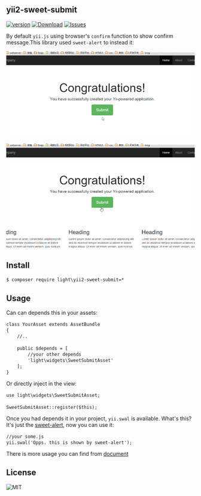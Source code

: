 yii2-sweet-submit
-----------
[![version](https://img.shields.io/packagist/v/light/yii2-sweet-submit.svg?style=flat-square)](https://packagist.org/packages/light/yii2-sweet-submit)
[![Download](https://img.shields.io/packagist/dt/light/yii2-sweet-submit.svg?style=flat-square)](https://packagist.org/packages/light/yii2-sweet-submit)
[![Issues](https://img.shields.io/github/issues/lichunqiang/yii2-sweet-submit.svg?style=flat-square)](https://github.com/lichunqiang/yii2-sweet-submit/issues)

By default `yii.js` using browser's `confirm` function to show confirm message.This library used `sweet-alert` to instead it:

![before](./media/before.gif)

![after](./media/after.gif)

## Install

```
$ composer require light\yii2-sweet-submit=*
```

## Usage

Can can depends this in your assets:

```
class YourAsset extends AssetBundle
{
    //..

    public $depends = [
        //your other depends
        'light\widgets\SweetSubmitAsset'
    ];
}
```

Or directly inject in the view:

```
use light\widgets\SweetSubmitAsset;

SweetSubmitAsset::register($this);
```

Once you had depends it in your project, `yii.swal` is available. What's this? It's just the [sweet-alert](http://t4t5.github.io/sweetalert/), now you can use it:

```
//your some.js
yii.swal('Opps. this is shown by sweet-alert');
```

There is more usage you can find from [document](http://t4t5.github.io/sweetalert/)

## License

![MIT](https://img.shields.io/badge/license-MIT-blue.svg?style=flat-square)
